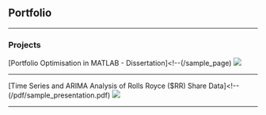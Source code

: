 ## Portfolio

---

### Projects 

[Portfolio Optimisation in MATLAB - Dissertation]<!--(/sample_page)
<img src="images/dummy_thumbnailFYP.jpg?raw=true"/>

---
[Time Series and ARIMA Analysis of Rolls Royce ($RR) Share Data]<!--(/pdf/sample_presentation.pdf)
<img src="images/dummy_thumbnailRR.jpg?raw=true"/>

---
<!--[Project 3 Title](http://example.com/)
<!--<img src="images/dummy_thumbnail.jpg?raw=true"/>

---

### Work in Progress...

<!-- - [Project 1 Title](http://example.com/)
<!-- - [Project 2 Title](http://example.com/)
<!-- - [Project 3 Title](http://example.com/)
<!-- - [Project 4 Title](http://example.com/)
<!-- - [Project 5 Title](http://example.com/)

---




---
<p style="font-size:11px">Page template forked from <a href="https://github.com/evanca/quick-portfolio">evanca</a></p>
<!-- Remove above link if you don't want to attibute -->
